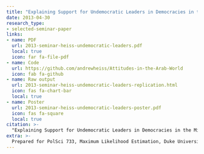 ```yaml
---
title: "Explaining Support for Undemocratic Leaders in Democracies in the Middle East"
date: 2013-04-30
research_type:
- selected-seminar-paper
links:
- name: PDF
  url: 2013-seminar-heiss-undemocratic-leaders.pdf
  local: true
  icon: far fa-file-pdf
- name: Code
  url: https://github.com/andrewheiss/Attitudes-in-the-Arab-World
  icon: fab fa-github
- name: Raw output
  url: 2013-seminar-heiss-undemocratic-leaders-replication.html
  icon: fas fa-chart-bar
  local: true
- name: Poster
  url: 2013-seminar-heiss-undemocratic-leaders-poster.pdf
  icon: fas fa-square
  local: true
citation: >-
  "Explaining Support for Undemocratic Leaders in Democracies in the Middle East"<br>Replication and extension of Amaney Jamal and Mark Tessler. 2008. ["Attitudes in the Arab World."](https://www.princeton.edu/~ajamal/Jamal_Tessler.97-110.pdf) *Journal of Democracy* 19, no. 1 (January): 97–110.
extra: >-
  Prepared for PolSci 733, Maximum Likelihood Estimation, Duke University (taught by [Mike Ward](http://mdwardlab.com/))
---
```


